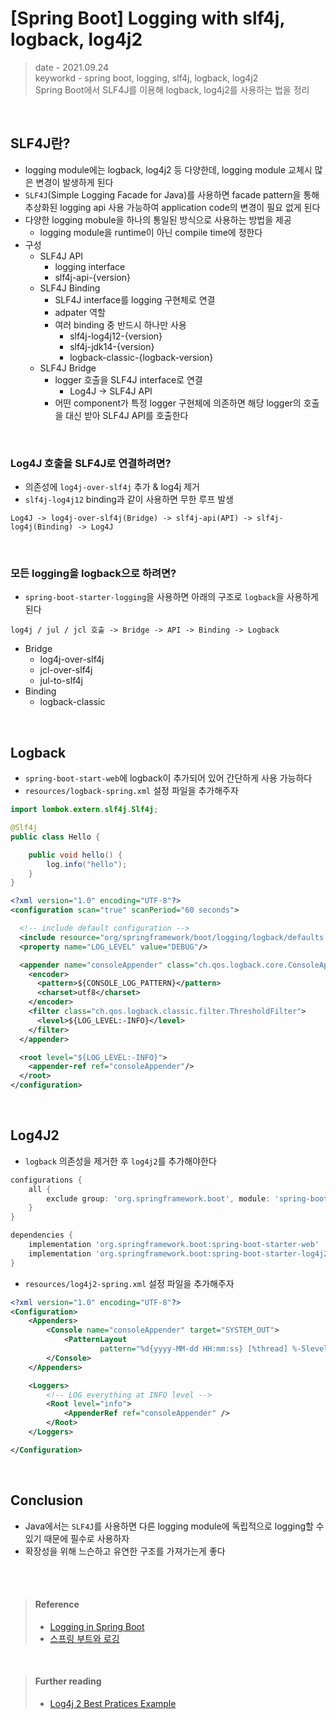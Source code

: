 # [Spring Boot] Logging with slf4j, logback, log4j2
> date - 2021.09.24  
> keyworkd - spring boot, logging, slf4j, logback, log4j2  
> Spring Boot에서 SLF4J를 이용해 logback, log4j2를 사용하는 법을 정리

<br>

## SLF4J란?
* logging module에는 logback, log4j2 등 다양한데, logging module 교체시 많은 변경이 발생하게 된다
* `SLF4J`(Simple Logging Facade for Java)를 사용하면 facade pattern을 통해 추상화된 logging api 사용 가능하여 application code의 변경이 필요 없게 된다
* 다양한 logging mobule을 하나의 통일된 방식으로 사용하는 방법을 제공
  * logging module을 runtime이 아닌 compile time에 정한다
* 구성
  * SLF4J API
    * logging interface
    * slf4j-api-{version}
  * SLF4J Binding
    * SLF4J interface를 logging 구현체로 연결
    * adpater 역할
    * 여러 binding 중 반드시 하나만 사용
      * slf4j-log4j12-{version}
      * slf4j-jdk14-{version}
      * logback-classic-{logback-version}
  * SLF4J Bridge
    * logger 호출을 SLF4J interface로 연결
      * Log4J -> SLF4J API
    * 어떤 component가 특정 logger 구현체에 의존하면 해당 logger의 호출을 대신 받아 SLF4J API를 호출한다

<br>

### Log4J 호출을 SLF4J로 연결하려면?
* 의존성에 `log4j-over-slf4j` 추가 & log4j 제거
* `slf4j-log4j12` binding과 같이 사용하면 무한 루프 발생
```
Log4J -> log4j-over-slf4j(Bridge) -> slf4j-api(API) -> slf4j-log4j(Binding) -> Log4J
```

<br>

### 모든 logging을 logback으로 하려면?
* `spring-boot-starter-logging`을 사용하면 아래의 구조로 `logback`을 사용하게 된다
```
log4j / jul / jcl 호출 -> Bridge -> API -> Binding -> Logback
```
* Bridge
  * log4j-over-slf4j
  * jcl-over-slf4j
  * jul-to-slf4j
* Binding
  * logback-classic


<br>

## Logback
* `spring-boot-start-web`에 logback이 추가되어 있어 간단하게 사용 가능하다
* `resources/logback-spring.xml` 설정 파일을 추가해주자

```java
import lombok.extern.slf4j.Slf4j;

@Slf4j
public class Hello {

    public void hello() {
        log.info("hello");
    }
}
```

```xml
<?xml version="1.0" encoding="UTF-8"?>
<configuration scan="true" scanPeriod="60 seconds">

  <!-- include default configuration -->
  <include resource="org/springframework/boot/logging/logback/defaults.xml"/>
  <property name="LOG_LEVEL" value="DEBUG"/>

  <appender name="consoleAppender" class="ch.qos.logback.core.ConsoleAppender">
    <encoder>
      <pattern>${CONSOLE_LOG_PATTERN}</pattern>
      <charset>utf8</charset>
    </encoder>
    <filter class="ch.qos.logback.classic.filter.ThresholdFilter">
      <level>${LOG_LEVEL:-INFO}</level>
    </filter>
  </appender>

  <root level="${LOG_LEVEL:-INFO}">
    <appender-ref ref="consoleAppender"/>
  </root>
</configuration>
```


<br>

## Log4J2
* `logback` 의존성을 제거한 후 `log4j2`를 추가해야한다
```gradle
configurations {
    all {
        exclude group: 'org.springframework.boot', module: 'spring-boot-starter-logging'
    }
}

dependencies {
    implementation 'org.springframework.boot:spring-boot-starter-web'
    implementation 'org.springframework.boot:spring-boot-starter-log4j2'
}
```

* `resources/log4j2-spring.xml` 설정 파일을 추가해주자
```xml
<?xml version="1.0" encoding="UTF-8"?>
<Configuration>
    <Appenders>
        <Console name="consoleAppender" target="SYSTEM_OUT">
            <PatternLayout
                    pattern="%d{yyyy-MM-dd HH:mm:ss} [%thread] %-5level %logger{36} [%mdc] - %msg%n" />
        </Console>
    </Appenders>

    <Loggers>
        <!-- LOG everything at INFO level -->
        <Root level="info">
            <AppenderRef ref="consoleAppender" />
        </Root>
    </Loggers>

</Configuration>
```


<br>

## Conclusion
* Java에서는 `SLF4J`를 사용하면 다른 logging module에 독립적으로 logging할 수 있기 때문에 필수로 사용하자
* 확장성을 위해 느슨하고 유연한 구조를 가져가는게 좋다

<br><br>

> #### Reference
> * [Logging in Spring Boot](https://www.baeldung.com/spring-boot-logging)
> * [스프링 부트와 로깅](https://www.slideshare.net/whiteship/ss-47273947)

<br>

> #### Further reading
> * [Log4j 2 Best Pratices Example](https://examples.javacodegeeks.com/enterprise-java/log4j/log4j-2-best-practices-example/)
